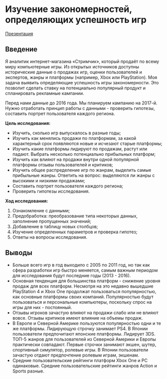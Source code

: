 # Изучение закономерностей, определяющих успешность игр

[Презентация](https://disk.yandex.ru/i/Sudx-DP4bZx1hQ)

## Введение

Я аналитик интернет-магазина «Стримчик», который продаёт по всему миру компьютерные игры. Из открытых источников доступны исторические данные о продажах игр, оценки пользователей и экспертов, жанры и платформы (например, Xbox или PlayStation). Моя задача выявить определяющие успешность игры закономерности. Это позволит сделать ставку на потенциально популярный продукт и спланировать рекламные кампании.

Перед нами данные до 2016 года. Мы планируем кампанию на 2017-й. Нужно отработать принцип работы с данными - проверить гипотезы, составить портрет пользователя каждого региона.

**Цель исследования:**

- Изучить, сколько игр выпускалось в разные годы;
- Изучить как менялись продажи по платформам, за какой характерный срок появляются новые и исчезают старые платформы;
- Изучить какие платформы лидируют по продажам, растут или падают. Выбрать несколько потенциально прибыльных платформ;
- Изучить как влияют на продажи внутри одной популярной платформы отзывы пользователей и критиков;
- Изучить общее распределение игр по жанрам, выделить самые прибыльные жанры. Ответить на вопрос: выделяются ли жанры с высокими и низкими продажами;
- Составить портрет пользователя каждого региона;
- Проверить гипотезы исследования.

**Ход исследования:**

1. Ознакомление с данными;
2. Предобработка: преобразование типа некоторых данных, заполнение пропущенных значений;
3. Добавление в таблицу новых столбцов;
4. Изучение определенных параметров и проверка гипотез;
5. Ответы на вопросы исследования.

## Выводы

- Больше всего игр в год выходило с 2005 по 2011 год, но так как сфера разработки игр быстро меняется, самым важным периодом для исследования будут последние годы (2013 - 2016). 
- Основная тенденция для большинства платформ - снижение уровня продаж для всех платформ. Несмотря на это недавно вышедшие PlayStation 4 и Xbox One продолжат пользоваться популярностью, как основные платформы своих компаний. Популярностью будут пользоваться и персональные компьютеры, поскольку спрос на игры для них - постоянный.
- Отзывы игроков зачастую влияют на продажи слабо или не влияют вовсе. Отзывы критиков имеют влияние на объемы продаж.
- В Европе и Северной Америке пользуются популярностью одни и те же платформы. Лидирующую строчку занимает PS4. В Японии пользователи предпочитают японские платформы. Лидирует 3DS. ТОП-5 жанров для пользователей из Северной Америки и Европы практически совпадают. Первые строчки занимают экшен, шутер, спортивный симулятор, ролевые игры. В Японии пользователи зачастую отдают предпочтение ролевым играм, экшенам. 
- Средние пользовательские рейтинги платформ Xbox One и PC одинаковые. Средние пользовательские рейтинги жанров Action и Sports разные.

